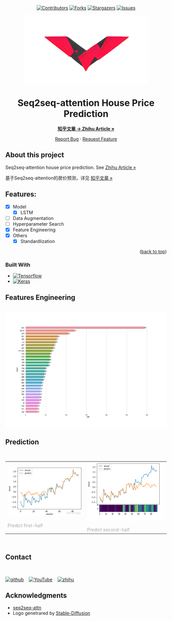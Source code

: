 
<a name="readme-top"></a>

<div align="center">

[![Contributors][contributors-shield]][contributors-url]
[![Forks][forks-shield]][forks-url]
[![Stargazers][stars-shield]][stars-url]
[![Issues][issues-shield]][issues-url]

</div>

<div align="center">
  <a href="https://github.com/dr413677671/Seq2seq-attention-house-price-prediction">
    <img src="docs/logo.png" alt="Logo" width="384" height="216">
  </a>
</div>

<div align="center">
<summary><h1 style="display: inline-block;">Seq2seq-attention House Price Prediction</h1></summary>
      <a href="https://zhuanlan.zhihu.com/p/106122616"><strong>知乎文章 -> Zhihu Article »</strong></a>
      <br>
  <p align="center">
    <a href="https://github.com/dr413677671/Seq2seq-attention-house-price-prediction/issues">Report Bug</a>
    ·
    <a href="https://github.com/dr413677671/Seq2seq-attention-house-price-prediction/issues">Request Feature</a>
  </p>
</div>


<!-- ABOUT THE PROJECT -->

<!-- <div align=center>
<img src='docs/screenshot.JPG' width=645 height=212>
</div> -->

## About this project

Seq2seq-attention house price prediction. See [Zhihu Article »](https://zhuanlan.zhihu.com/p/106122616)

基于Seq2seq-attention的房价预测，详见 [知乎文章 »](https://zhuanlan.zhihu.com/p/106122616)

## Features:

- [x] Model
    - [x] LSTM
- [ ] Data Augmentation
- [ ] Hyperparameter Search
- [x] Feature Engineering
- [x] Others
    - [x] Standardlization

<p align="right">(<a href="#readme-top">back to top</a>)</p>

### Built With

<!-- * [![Python][python-img]][python-url] -->
* [![Tensorflow][Tensorflow]][Tensorflow-url]
* [![Keras][Keras]][Keras-url]

## Features Engineering

<br>

<img src='docs/feature_engineering.jpg' width=540 height=360>

<br>

## Prediction

<br>
<table >
	<tr>
		<td>
			<left>
				<img src="docs/prediction1.jpg" width="100%" />
				<br/>
        &emsp;&emsp;&emsp;&emsp;&emsp;&emsp;&emsp;&emsp;
        &emsp;&emsp;&emsp;&emsp;&emsp;&emsp;
				<font color="AAAAAA" align=center>Predict first-half</font>
			</left>
		</td>
		<td>
			<left>
				<img src="docs/prediction2.png" width="100%" />
				<br/>
        &emsp;&emsp;&emsp;&emsp;&emsp;&emsp;&emsp;&emsp;
        &emsp;&emsp;&emsp;&emsp;&emsp;&emsp;
				<font color="AAAAAA" align=center>Predict second-half</font>
			</left>
		</td>
	</tr>
</table>
<br>

## Contact

<br>

[<img src='https://cdn.jsdelivr.net/npm/simple-icons@3.0.1/icons/github.svg' alt='github' margin='10px' height='40'>](https://github.com/https://github.com/dr413677671) &nbsp;&nbsp; [<img src='https://cdn.jsdelivr.net/npm/simple-icons@3.0.1/icons/youtube.svg' alt='YouTube' height='40'>](https://www.youtube.com/channel/https://www.youtube.com/@randuan9718/videos) &nbsp;&nbsp; [<img src='https://cdn.jsdelivr.net/npm/simple-icons@3.0.1/icons/zhihu.svg' alt='zhihu' height='40'>](https://www.zhihu.com/people/kumonoue) 

## Acknowledgments

* [seq2seq-attn](https://github.com/harvardnlp/seq2seq-attn)
* Logo genetrared by <a href="https://github.com/CompVis/stable-diffusion">Stable-Diffusion</a>

[contributors-shield]: https://img.shields.io/github/contributors/dr413677671/Seq2seq-attention-house-price-prediction.svg?style=for-the-badge
[contributors-url]: https://github.com/dr413677671/Seq2seq-attention-house-price-prediction/graphs/contributors
[forks-shield]: https://img.shields.io/github/forks/dr413677671/Seq2seq-attention-house-price-prediction.svg?style=for-the-badge
[forks-url]: https://github.com/dr413677671/Seq2seq-attention-house-price-prediction/network/members
[stars-shield]: https://img.shields.io/github/stars/dr413677671/Seq2seq-attention-house-price-prediction.svg?style=for-the-badge
[stars-url]: https://github.com/dr413677671/Seq2seq-attention-house-price-prediction/stargazers
[issues-shield]: https://img.shields.io/github/issues/dr413677671/Seq2seq-attention-house-price-prediction.svg?style=for-the-badge
[issues-url]: https://github.com/dr413677671/Seq2seq-attention-house-price-prediction/issues

[python-img]: https://img.shields.io/badge/Python-FFD43B?style=for-the-badge&logo=python&logoColor=blue
[python-url]: https://www.python.org/
[Tensorflow]: https://img.shields.io/badge/TensorFlow-FF6F00?style=for-the-badge&logo=tensorflow&logoColor=white
[Tensorflow-url]: https://github.com/tensorflow/tensorflow
[Keras]: https://img.shields.io/badge/Keras-FF0000?style=for-the-badge&logo=keras&logoColor=white
[Keras-url]: https://github.com/keras-team/keras